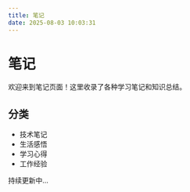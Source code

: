 ```yaml
---
title: 笔记
date: 2025-08-03 10:03:31
---
```


# 笔记

欢迎来到笔记页面！这里收录了各种学习笔记和知识总结。

## 分类

- 技术笔记
- 生活感悟
- 学习心得
- 工作经验

持续更新中...
